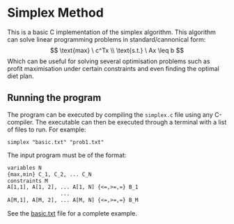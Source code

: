 # Simplex Method
This is a basic C implementation of the simplex algorithm. This algorithm can solve linear programming problems in standard/cannonical form:
$$
\text{max} \ c^Tx \\
\text{s.t.} \ Ax \leq b
$$
Which can be useful for solving several optimisation problems such as profit maximisation under certain constraints and even finding the optimal diet plan.

## Running the program
The program can be executed by compiling the `simplex.c` file using any C-compiler. The executable can then be executed through a terminal with a list of files to run. For example:
```
simplex "basic.txt" "prob1.txt"
```
The input program must be of the format:
```txt
variables N
{max,min} C_1, C_2, ... C_N
constraints M
A[1,1], A[1, 2], ... A[1, N] {<=,>=,=} B_1
                 ...
A[M,1], A[M, 2], ... A[M, N] {<=,>=,=} B_M 
```
See the [basic.txt](basic.txt) file for a complete example.
